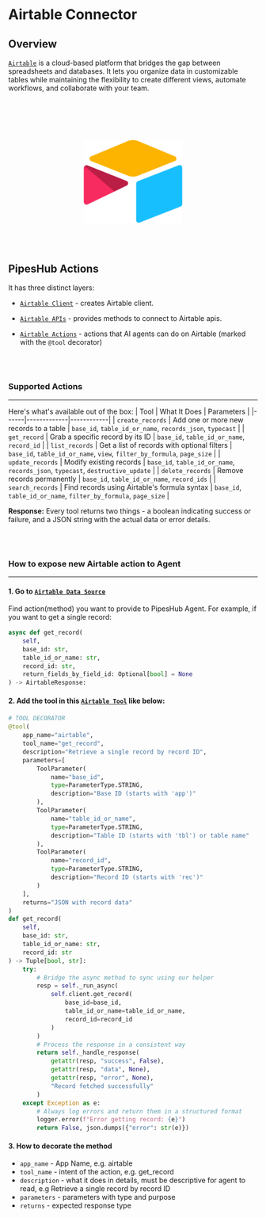 # Airtable Connector
## Overview
[`Airtable`](https://airtable.com/) is a cloud-based platform that bridges the gap between spreadsheets and databases. It lets you organize data in customizable tables while maintaining the flexibility to create different views, automate workflows, and collaborate with your team.

<br></br>
<br></br>
<div align="center">
  <img src="https://raw.githubusercontent.com/pipeshub-ai/documentation/refs/heads/main/logo/airtable.png" alt="Airtable Logo" width="200"/>
</div>


<br></br>
## PipesHub Actions 

It has three distinct layers:
- [`Airtable Client`](https://github.com/backend/python/app/sources/client/airtable/airtable.py) - creates Airtable client.
<!--([`Local`](/backend/python/app/sources/client/airtable/airtable.py))-->

- [`Airtable APIs`](https://github.com/pipeshub-ai/pipeshub-ai/backend/python/app/sources/external/airtable/airtable.py) - provides methods to connect to Airtable apis.
<!--([`Local`](/backend/python/app/sources/external/airtable/airtable.py))-->

- [`Airtable Actions`](https://github.com/pipeshub-ai/pipeshub-ai/backend/python/app/agents/actions/airtable/airtable.py) - actions that AI agents can do on Airtable (marked with the `@tool` decorator)
<!--([`Local`]/backend/python/app/agents/actions/airtable/airtable.py)-->

<br></br>
### Supported Actions
-----
Here's what's available out of the box:
| Tool | What It Does | Parameters |
|------|-------------|------------|
| `create_records` | Add one or more new records to a table | `base_id`, `table_id_or_name`, `records_json`, `typecast` |
| `get_record` | Grab a specific record by its ID | `base_id`, `table_id_or_name`, `record_id` |
| `list_records` | Get a list of records with optional filters | `base_id`, `table_id_or_name`, `view`, `filter_by_formula`, `page_size` |
| `update_records` | Modify existing records | `base_id`, `table_id_or_name`, `records_json`, `typecast`, `destructive_update` |
| `delete_records` | Remove records permanently | `base_id`, `table_id_or_name`, `record_ids` |
| `search_records` | Find records using Airtable's formula syntax | `base_id`, `table_id_or_name`, `filter_by_formula`, `page_size` |

**Response:** Every tool returns two things - a boolean indicating success or failure, and a JSON string with the actual data or error details.

<br></br>
### How to expose new Airtable action to Agent
-----
#### 1. Go to [`Airtable Data Source`](https://github.com/pipeshub-ai/pipeshub-ai/backend/python/app/sources/external/airtable/airtable.py)
Find action(method) you want to provide to PipesHub Agent.
For example, if you want to get a single record:
```python
async def get_record(
    self,
    base_id: str,
    table_id_or_name: str,
    record_id: str,
    return_fields_by_field_id: Optional[bool] = None
) -> AirtableResponse:
```

#### 2. Add the tool in this [`Airtable Tool`](https://github.com/pipeshub-ai/pipeshub-ai/backend/python/app/agents/actions/airtable/airtable.py) like below:
```python
# TOOL DECORATOR
@tool(
    app_name="airtable",
    tool_name="get_record",
    description="Retrieve a single record by record ID",
    parameters=[
        ToolParameter(
            name="base_id",
            type=ParameterType.STRING,
            description="Base ID (starts with 'app')"
        ),
        ToolParameter(
            name="table_id_or_name",
            type=ParameterType.STRING,
            description="Table ID (starts with 'tbl') or table name"
        ),
        ToolParameter(
            name="record_id",
            type=ParameterType.STRING,
            description="Record ID (starts with 'rec')"
        )
    ],
    returns="JSON with record data"
)
def get_record(
    self,
    base_id: str,
    table_id_or_name: str,
    record_id: str
) -> Tuple[bool, str]:
    try:
        # Bridge the async method to sync using our helper
        resp = self._run_async(
            self.client.get_record(
                base_id=base_id,
                table_id_or_name=table_id_or_name,
                record_id=record_id
            )
        )
        # Process the response in a consistent way
        return self._handle_response(
            getattr(resp, "success", False),
            getattr(resp, "data", None),
            getattr(resp, "error", None),
            "Record fetched successfully"
        )
    except Exception as e:
        # Always log errors and return them in a structured format
        logger.error(f"Error getting record: {e}")
        return False, json.dumps({"error": str(e)})
```

#### 3. How to decorate the method
- `app_name` - App Name, e.g. airtable
- `tool_name` - intent of the action, e.g. get_record
- `description` - what it does in details, must be descriptive for agent to read, e.g Retrieve a single record by record ID
- `parameters` - parameters with type and purpose
- `returns` - expected response type